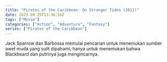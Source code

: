 ```yaml
---
title: "Pirates of the Caribbean: On Stranger Tides (2011)"
date: 2023-09-25T13:36:16Z
tags: ["Movie"]
categories: ["Action", "Adventure", "Fantasy"]
series: ["Pirates of the Caribbean"]
---
```


Jack Sparrow dan Barbossa memulai pencarian untuk menemukan sumber awet muda yang sulit dipahami, hanya untuk menemukan bahwa Blackbeard dan putrinya juga mengincarnya.

<mux-player stream-type="on-demand"
  src="https://kp3d-my.sharepoint.com/personal/ryoo_kp3d_onmicrosoft_com/_layouts/15/download.aspx?share=EYBLXbCayTdLqk0btm0Y_jQB97C3cOLDVTrJxCMM0z9erA" metadata-video-title="Pirates of the Caribbean: On Stranger Tides (2011)" prefer-playback="mse" controls>
  </mux-player>
  
  
  <script src="https://cdn.jsdelivr.net/npm/@mux/mux-player"></script>
  
 <script id="Z01rU01tQEVw6hrdDXB8zPWXzL98s7Vpp99WqHBX9urJA" type="application/ld+json">
 {
  "@context": "https://schema.org/",
  "@type": "VideoObject",
  "name": "Pirates of the Caribbean: On Stranger Tides",
  "contentUrl": "https://stream.mux.com/Z01rU01tQEVw6hrdDXB8zPWXzL98s7Vpp99WqHBX9urJA.m3u8",
  "thumbnailUrl": "https://www.themoviedb.org/t/p/original/6jt4i9l4fc4jrY3dRFZdMtL4q3P.jpg?width=314&fit_mode=preserve&time=25",
  "uploadDate": "2023-09-25T13:36:16Z",
}

</script>